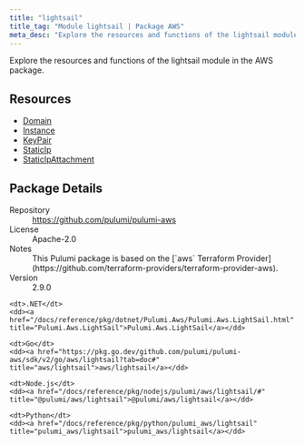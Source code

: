 ```yaml
---
title: "lightsail"
title_tag: "Module lightsail | Package AWS"
meta_desc: "Explore the resources and functions of the lightsail module in the AWS package."
---
```


<!-- WARNING: this file was generated by Pulumi Docs Generator. -->
<!-- Do not edit by hand unless you're certain you know what you are doing! -->

Explore the resources and functions of the lightsail module in the AWS package.

<h2 id="resources">Resources</h2>
<ul class="api">
    <li><a href="domain" title="Domain"><span class="symbol resource"></span>Domain</a></li>
    <li><a href="instance" title="Instance"><span class="symbol resource"></span>Instance</a></li>
    <li><a href="keypair" title="KeyPair"><span class="symbol resource"></span>KeyPair</a></li>
    <li><a href="staticip" title="StaticIp"><span class="symbol resource"></span>StaticIp</a></li>
    <li><a href="staticipattachment" title="StaticIpAttachment"><span class="symbol resource"></span>StaticIpAttachment</a></li>
</ul>

<h2 id="package-details">Package Details</h2>
<dl class="package-details">
	<dt>Repository</dt>
	<dd><a href="https://github.com/pulumi/pulumi-aws">https://github.com/pulumi/pulumi-aws</a></dd>
	<dt>License</dt>
	<dd>Apache-2.0</dd>
	<dt>Notes</dt>
	<dd>This Pulumi package is based on the [`aws` Terraform Provider](https://github.com/terraform-providers/terraform-provider-aws).</dd>
	<dt>Version</dt>
	<dd>2.9.0</dd>
</dl>



<dl class="tabular">

    <dt>.NET</dt>
    <dd><a href="/docs/reference/pkg/dotnet/Pulumi.Aws/Pulumi.Aws.LightSail.html" title="Pulumi.Aws.LightSail">Pulumi.Aws.LightSail</a></dd>

    <dt>Go</dt>
    <dd><a href="https://pkg.go.dev/github.com/pulumi/pulumi-aws/sdk/v2/go/aws/lightsail?tab=doc#" title="aws/lightsail">aws/lightsail</a></dd>

    <dt>Node.js</dt>
    <dd><a href="/docs/reference/pkg/nodejs/pulumi/aws/lightsail/#" title="@pulumi/aws/lightsail">@pulumi/aws/lightsail</a></dd>

    <dt>Python</dt>
    <dd><a href="/docs/reference/pkg/python/pulumi_aws/lightsail" title="pulumi_aws/lightsail">pulumi_aws/lightsail</a></dd>

</dl>

